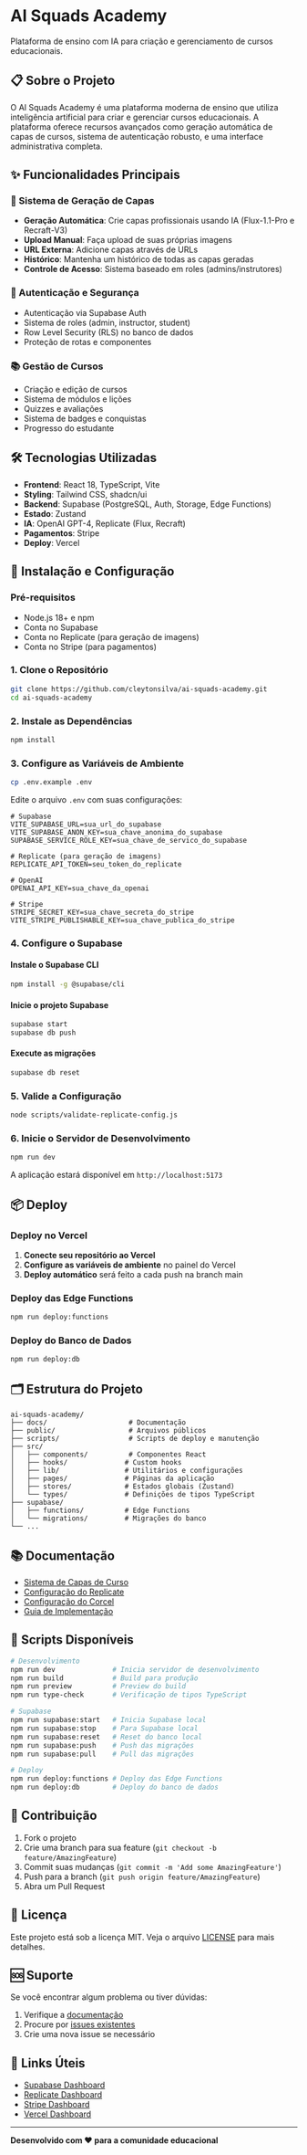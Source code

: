 # AI Squads Academy

Plataforma de ensino com IA para criação e gerenciamento de cursos educacionais.

## 📋 Sobre o Projeto

O AI Squads Academy é uma plataforma moderna de ensino que utiliza inteligência artificial para criar e gerenciar cursos educacionais. A plataforma oferece recursos avançados como geração automática de capas de cursos, sistema de autenticação robusto, e uma interface administrativa completa.

## ✨ Funcionalidades Principais

### 🎨 Sistema de Geração de Capas
- **Geração Automática**: Crie capas profissionais usando IA (Flux-1.1-Pro e Recraft-V3)
- **Upload Manual**: Faça upload de suas próprias imagens
- **URL Externa**: Adicione capas através de URLs
- **Histórico**: Mantenha um histórico de todas as capas geradas
- **Controle de Acesso**: Sistema baseado em roles (admins/instrutores)

### 🔐 Autenticação e Segurança
- Autenticação via Supabase Auth
- Sistema de roles (admin, instructor, student)
- Row Level Security (RLS) no banco de dados
- Proteção de rotas e componentes

### 📚 Gestão de Cursos
- Criação e edição de cursos
- Sistema de módulos e lições
- Quizzes e avaliações
- Sistema de badges e conquistas
- Progresso do estudante

## 🛠️ Tecnologias Utilizadas

- **Frontend**: React 18, TypeScript, Vite
- **Styling**: Tailwind CSS, shadcn/ui
- **Backend**: Supabase (PostgreSQL, Auth, Storage, Edge Functions)
- **Estado**: Zustand
- **IA**: OpenAI GPT-4, Replicate (Flux, Recraft)
- **Pagamentos**: Stripe
- **Deploy**: Vercel

## 🚀 Instalação e Configuração

### Pré-requisitos

- Node.js 18+ e npm
- Conta no Supabase
- Conta no Replicate (para geração de imagens)
- Conta no Stripe (para pagamentos)

### 1. Clone o Repositório

```bash
git clone https://github.com/cleytonsilva/ai-squads-academy.git
cd ai-squads-academy
```

### 2. Instale as Dependências

```bash
npm install
```

### 3. Configure as Variáveis de Ambiente

```bash
cp .env.example .env
```

Edite o arquivo `.env` com suas configurações:

```env
# Supabase
VITE_SUPABASE_URL=sua_url_do_supabase
VITE_SUPABASE_ANON_KEY=sua_chave_anonima_do_supabase
SUPABASE_SERVICE_ROLE_KEY=sua_chave_de_servico_do_supabase

# Replicate (para geração de imagens)
REPLICATE_API_TOKEN=seu_token_do_replicate

# OpenAI
OPENAI_API_KEY=sua_chave_da_openai

# Stripe
STRIPE_SECRET_KEY=sua_chave_secreta_do_stripe
VITE_STRIPE_PUBLISHABLE_KEY=sua_chave_publica_do_stripe
```

### 4. Configure o Supabase

#### Instale o Supabase CLI

```bash
npm install -g @supabase/cli
```

#### Inicie o projeto Supabase

```bash
supabase start
supabase db push
```

#### Execute as migrações

```bash
supabase db reset
```

### 5. Valide a Configuração

```bash
node scripts/validate-replicate-config.js
```

### 6. Inicie o Servidor de Desenvolvimento

```bash
npm run dev
```

A aplicação estará disponível em `http://localhost:5173`

## 📦 Deploy

### Deploy no Vercel

1. **Conecte seu repositório ao Vercel**
2. **Configure as variáveis de ambiente** no painel do Vercel
3. **Deploy automático** será feito a cada push na branch main

### Deploy das Edge Functions

```bash
npm run deploy:functions
```

### Deploy do Banco de Dados

```bash
npm run deploy:db
```

## 🗂️ Estrutura do Projeto

```
ai-squads-academy/
├── docs/                    # Documentação
├── public/                  # Arquivos públicos
├── scripts/                 # Scripts de deploy e manutenção
├── src/
│   ├── components/          # Componentes React
│   ├── hooks/              # Custom hooks
│   ├── lib/                # Utilitários e configurações
│   ├── pages/              # Páginas da aplicação
│   ├── stores/             # Estados globais (Zustand)
│   └── types/              # Definições de tipos TypeScript
├── supabase/
│   ├── functions/          # Edge Functions
│   └── migrations/         # Migrações do banco
└── ...
```

## 📚 Documentação

- [Sistema de Capas de Curso](docs/COURSE_COVERS_SYSTEM.md)
- [Configuração do Replicate](docs/REPLICATE_API_SETUP.md)
- [Configuração do Corcel](docs/CORCEL_SETUP.md)
- [Guia de Implementação](docs/IMPLEMENTATION.md)

## 🔧 Scripts Disponíveis

```bash
# Desenvolvimento
npm run dev              # Inicia servidor de desenvolvimento
npm run build            # Build para produção
npm run preview          # Preview do build
npm run type-check       # Verificação de tipos TypeScript

# Supabase
npm run supabase:start   # Inicia Supabase local
npm run supabase:stop    # Para Supabase local
npm run supabase:reset   # Reset do banco local
npm run supabase:push    # Push das migrações
npm run supabase:pull    # Pull das migrações

# Deploy
npm run deploy:functions # Deploy das Edge Functions
npm run deploy:db        # Deploy do banco de dados
```

## 🤝 Contribuição

1. Fork o projeto
2. Crie uma branch para sua feature (`git checkout -b feature/AmazingFeature`)
3. Commit suas mudanças (`git commit -m 'Add some AmazingFeature'`)
4. Push para a branch (`git push origin feature/AmazingFeature`)
5. Abra um Pull Request

## 📄 Licença

Este projeto está sob a licença MIT. Veja o arquivo [LICENSE](LICENSE) para mais detalhes.

## 🆘 Suporte

Se você encontrar algum problema ou tiver dúvidas:

1. Verifique a [documentação](docs/)
2. Procure por [issues existentes](https://github.com/cleytonsilva/ai-squads-academy/issues)
3. Crie uma nova issue se necessário

## 🔗 Links Úteis

- [Supabase Dashboard](https://supabase.com/dashboard)
- [Replicate Dashboard](https://replicate.com/dashboard)
- [Stripe Dashboard](https://dashboard.stripe.com)
- [Vercel Dashboard](https://vercel.com/dashboard)

---

**Desenvolvido com ❤️ para a comunidade educacional**
